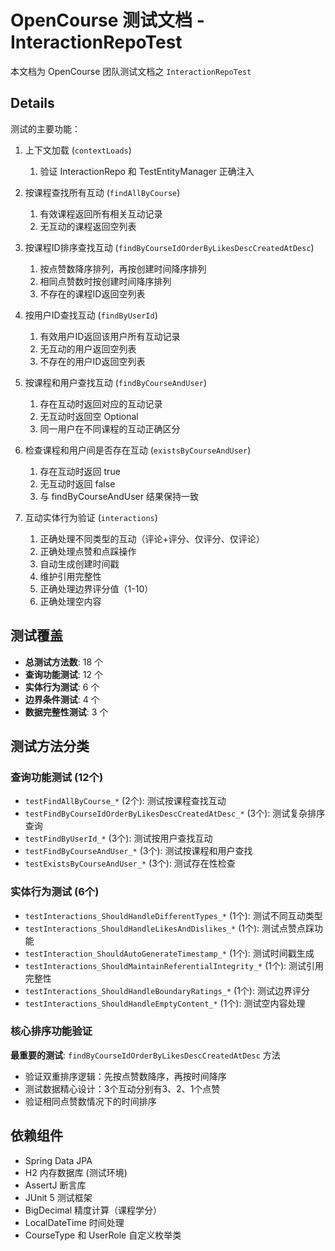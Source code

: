 # OpenCourse 测试文档 - InteractionRepoTest

本文档为 OpenCourse 团队测试文档之 `InteractionRepoTest`

## Details

测试的主要功能：

1. 上下文加载 (`contextLoads`)
   1. 验证 InteractionRepo 和 TestEntityManager 正确注入

2. 按课程查找所有互动 (`findAllByCourse`)
   1. 有效课程返回所有相关互动记录
   2. 无互动的课程返回空列表

3. 按课程ID排序查找互动 (`findByCourseIdOrderByLikesDescCreatedAtDesc`)
   1. 按点赞数降序排列，再按创建时间降序排列
   2. 相同点赞数时按创建时间降序排列
   3. 不存在的课程ID返回空列表

4. 按用户ID查找互动 (`findByUserId`)
   1. 有效用户ID返回该用户所有互动记录
   2. 无互动的用户返回空列表
   3. 不存在的用户ID返回空列表

5. 按课程和用户查找互动 (`findByCourseAndUser`)
   1. 存在互动时返回对应的互动记录
   2. 无互动时返回空 Optional
   3. 同一用户在不同课程的互动正确区分

6. 检查课程和用户间是否存在互动 (`existsByCourseAndUser`)
   1. 存在互动时返回 true
   2. 无互动时返回 false
   3. 与 findByCourseAndUser 结果保持一致

7. 互动实体行为验证 (`interactions`)
   1. 正确处理不同类型的互动（评论+评分、仅评分、仅评论）
   2. 正确处理点赞和点踩操作
   3. 自动生成创建时间戳
   4. 维护引用完整性
   5. 正确处理边界评分值（1-10）
   6. 正确处理空内容

## 测试覆盖

- **总测试方法数**: 18 个
- **查询功能测试**: 12 个
- **实体行为测试**: 6 个
- **边界条件测试**: 4 个
- **数据完整性测试**: 3 个

## 测试方法分类

### 查询功能测试 (12个)

- `testFindAllByCourse_*` (2个): 测试按课程查找互动
- `testFindByCourseIdOrderByLikesDescCreatedAtDesc_*` (3个): 测试复杂排序查询
- `testFindByUserId_*` (3个): 测试按用户查找互动
- `testFindByCourseAndUser_*` (3个): 测试按课程和用户查找
- `testExistsByCourseAndUser_*` (3个): 测试存在性检查

### 实体行为测试 (6个)

- `testInteractions_ShouldHandleDifferentTypes_*` (1个): 测试不同互动类型
- `testInteractions_ShouldHandleLikesAndDislikes_*` (1个): 测试点赞点踩功能
- `testInteraction_ShouldAutoGenerateTimestamp_*` (1个): 测试时间戳生成
- `testInteractions_ShouldMaintainReferentialIntegrity_*` (1个): 测试引用完整性
- `testInteractions_ShouldHandleBoundaryRatings_*` (1个): 测试边界评分
- `testInteractions_ShouldHandleEmptyContent_*` (1个): 测试空内容处理

### 核心排序功能验证

**最重要的测试**: `findByCourseIdOrderByLikesDescCreatedAtDesc` 方法
- 验证双重排序逻辑：先按点赞数降序，再按时间降序
- 测试数据精心设计：3个互动分别有3、2、1个点赞
- 验证相同点赞数情况下的时间排序

## 依赖组件

- Spring Data JPA
- H2 内存数据库 (测试环境)
- AssertJ 断言库
- JUnit 5 测试框架
- BigDecimal 精度计算（课程学分）
- LocalDateTime 时间处理
- CourseType 和 UserRole 自定义枚举类
